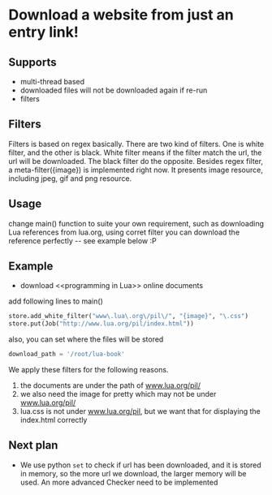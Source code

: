 # Download a website from just an entry link!


## Supports

* multi-thread based
* downloaded files will not be downloaded again if re-run
* filters

## Filters

Filters is based on regex basically. 
There are two kind of filters. One is white filter, and the other is black.
White filter means if the filter match the url, the url will be downloaded. The black filter do the opposite.
Besides regex filter, a meta-filter({image}) is implemented right now. It presents image resource, including jpeg,
gif and png resource.


## Usage

change main() function to suite your own requirement, such as downloading Lua references from lua.org, 
using corret filter you can download the reference perfectly -- see example below :P

## Example

* download \<\<programming in Lua\>\> online documents

add following lines to main()

```python
store.add_white_filter("www\.lua\.org\/pil\/", "{image}", "\.css")
store.put(Job("http://www.lua.org/pil/index.html"))
```

also, you can set where the files will be stored

```python
download_path = '/root/lua-book'
```

We apply these filters for the following reasons.

1. the documents are under the path of www.lua.org/pil/
1. we also need the image for pretty which may not be under www.lua.org/pil/
1. lua.css is not under www.lua.org/pil, but we want that for displaying the index.html correctly

## Next plan

* We use python ```set``` to check if url has been downloaded, and it is stored in memory, so the more url we download,
the larger memory will be used. An more advanced Checker need to be implemented
